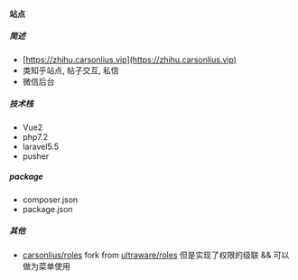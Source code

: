 #### 站点

#####  简述

+ [https://zhihu.carsonlius.vip](https://zhihu.carsonlius.vip)
+ 类知乎站点, 帖子交互, 私信
+ 微信后台

##### 技术栈

+ Vue2
+ php7.2
+ laravel5.5
+ pusher

##### package

+ composer.json
+ package.json

##### 其他

+ [carsonlius/roles](https://github.com/carsonlius/roles) fork from [ultraware/roles](https://github.com/ultraware/roles)
  但是实现了权限的级联 && 可以做为菜单使用
